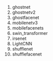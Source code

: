 1. ghostnet
2. ghostnetv2
3. ghostfacenet
4. mobilenetv3
5. mobilefacenets
6. swin_transformer
7. irsenet
8. LightCNN
9. shufflenet
10. shufflefacenet